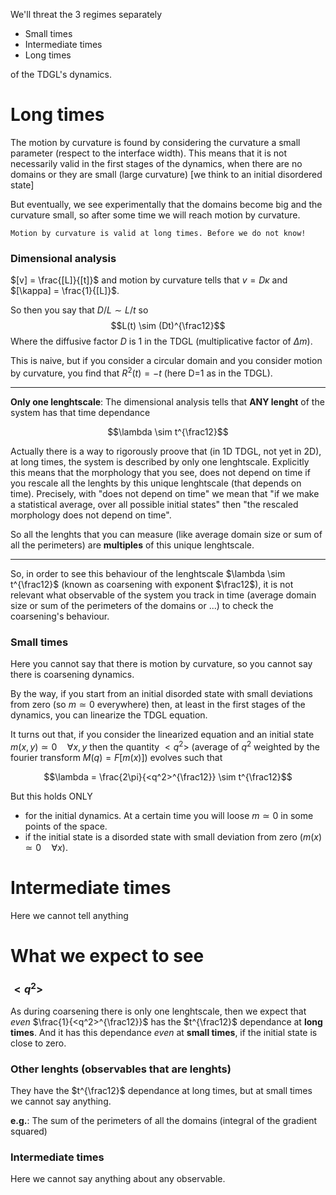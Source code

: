 We'll threat the 3 regimes separately
- Small times
- Intermediate times
- Long times

of the TDGL's dynamics.

# Long times
The motion by curvature is found by considering the curvature a small parameter (respect to the interface width).
This means that it is not necessarily valid in the first stages of the dynamics, when there are no domains or they are small (large curvature) [we think to an initial disordered state]

But eventually, we see experimentally that the domains become big and the curvature small, so after some time we will reach motion by curvature.

    Motion by curvature is valid at long times. Before we do not know!

### Dimensional analysis
$[v] = \frac{[L]}{[t]}$ and motion by curvature tells that $v=D\kappa$ and $[\kappa] = \frac{1}{[L]}$.

So then you say that $D/L \sim L/t$ so
$$L(t) \sim (Dt)^{\frac12}$$
Where the diffusive factor $D$ is 1 in the TDGL (multiplicative factor of $\Delta m$).

This is naive, but if you consider a circular domain and you consider motion by curvature, you find that $R^2(t)=-t$ (here D=1 as in the TDGL).

----------

**Only one lenghtscale**: The dimensional analysis tells that **ANY lenght** of the system has that time dependance

 $$\lambda \sim t^{\frac12}$$

Actually there is a way to rigorously proove that (in 1D TDGL, not yet in 2D), at long times, the system is described by only one lenghtscale.
Explicitly this means that the morphology that you see, does not depend on time if you rescale all the lenghts by this unique lenghtscale (that depends on time).
Precisely, with "does not depend on time" we mean that "if we make a statistical average, over all possible initial states" then "the rescaled morphology does not depend on time". 

 So all the lenghts that you can measure (like average domain size or sum of all the perimeters) are **multiples** of this unique lenghtscale.

----------

So, in order to see this behaviour of the lenghtscale $\lambda \sim t^{\frac12}$ (known as coarsening with exponent $\frac12$), it is not relevant what observable of the system you track in time (average domain size or sum of the perimeters of the domains or ...) to check the coarsening's behaviour.

### Small times
Here you cannot say that there is motion by curvature, so you cannot say there is coarsening dynamics.

By the way, if you start from an initial disorded state with small deviations from zero (so $m\simeq 0$ everywhere) then, at least in the first stages of the dynamics, you can linearize the TDGL equation.

It turns out that, if you consider the linearized equation and an initial state $m(x,y)\simeq 0\quad\forall x, y$ then the quantity $<q^2>$ (average of $q^2$ weighted by the fourier transform $M(q)=F[m(x)]$) evolves such that

$$\lambda = \frac{2\pi}{<q^2>^{\frac12}} \sim t^{\frac12}$$


But this holds ONLY
- for the initial dynamics. At a certain time you will loose $m\simeq 0$ in some points of the space.
- if the initial state is a disorded state with small deviation from zero ($m(x)\simeq 0 \quad \forall x$).


# Intermediate times
Here we cannot tell anything


# What we expect to see

### $<q^2>$
As during coarsening there is only one lenghtscale, then we expect that _even_ $\frac{1}{<q^2>^{\frac12}}$ has the $t^{\frac12}$ dependance at **long times**.
And it has this dependance _even_ at **small times**, if the initial state is close to zero.

### Other lenghts (observables that are lenghts)
They have the $t^{\frac12}$ dependance at long times, but at small times we cannot say anything.

**e.g.**: The sum of the perimeters of all the domains (integral of the gradient squared)

### Intermediate times
Here we cannot say anything about any observable.